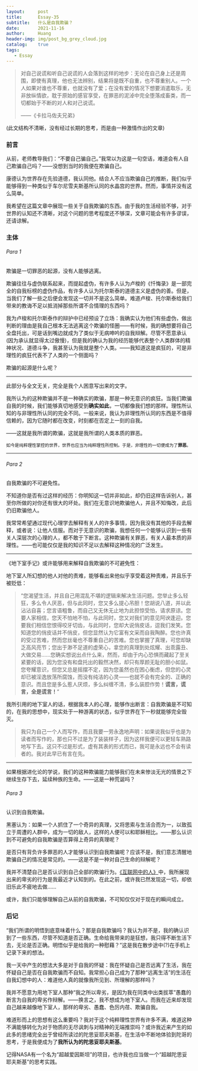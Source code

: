 ```yaml
---
layout:     post
title:      Essay-35
subtitle:   什么是自我欺骗？
date:       2021-11-16
author:     Huang
header-img: img/post_bg_grey_cloud.jpg
catalog:    true
tags:
   - Essay
---
```


> 对自己说谎和听自己说谎的人会落到这样的地步：无论在自己身上还是周围，即使有真理，他也无法辨别，结果将是既不自重，也不尊重别人。一个人如果对谁也不尊重，也就没有了爱；在没有爱的情况下想要消遣取乐，无非放纵情欲，耽于原始的感官享受，在罪恶的泥淖中完全堕落成畜类，而一切都始于不断的对人和对己说谎。
>
> ——《卡拉马佐夫兄弟》

(此文结构不清晰，没有经过长期的思考，而是由一种激情作出的文章)

### 前言

从前，老师教导我们：“不要自己骗自己。”我常以为这是一句空话，难道会有人自己欺骗自己吗？——没想到当时的我便在欺骗自己。

康德认为世界存在先验道德，我认同他。结合人不应当欺骗自己的推断，我们似乎能够得到一种类似于车尔尼雪夫斯基所认同的水晶宫的世界。然而，事情并没有这么简单。

我希望在这篇文章中展现一些关于自我欺骗的东西。由于我的生活经验不够，对于世界的认知还不清晰，对这个问题的思考程度还不够深，文章可能会有许多谬误，还请谅解。

### 主体

###### Para 1

欺骗是一切罪恶的起源，没有人能够逃离。

欺骗往往与虚伪联系起来，而提起虚伪，有许多人认为卢梭的《忏悔录》是一部完全的自我标榜的虚伪作品，有许多人认为托尔斯泰的道德主义是虚伪的善。但是，当我们了解一些之后便会发现这一切并不是这么简单。难道卢梭、托尔斯泰给我们带来的教诲不足以抵消掉那些所谓不合情理的东西吗？

我为卢梭和托尔斯泰作的辩护中已经预设了立场：我确实认为他们有些虚伪，做出判断的理由是我自己根本无法逃离这个欺骗的怪圈——有时候，我的确想要将自己全盘托出，可是话到嘴边就成为了类似于无病呻吟的自我辩解。尽管不愿意承认(因为承认就显得太过傲慢)，但是我的确认为我的经历能够代表整个人类群体的精神状况、道德斗争，我甚至认为我就是整个人类。——我知道这是疯狂的，可是非理性的疯狂代表不了人类的一个侧面吗？

欺骗的起源是什么呢？

---

此部分与全文无关，完全是我个人困意写出来的文字。

我所认为的这种欺骗并不是一种确实的欺骗，那是一种无意识的疯狂。当我们欺骗自我的时候，我们能够真切地感受到**确实如此**，一切都像我们想的那样。理性所认知的与非理性所认同的完全不同。一般来说，我认为非理性所认同的东西是不值得信赖的，因为它随时都在改变，时刻都在否定上一刻的自我。

——这就是我所谓的欺骗，这就是我所谓的人类本质的罪恶。

<small>如今是纯粹理性掌控的世界，世界也应当为纯粹理性所控制。于是，非理性的一切便成为了<strong>罪恶</strong>。</small>

---

###### Para 2

自我欺骗的不可避免性。

不知道你是否有过这样的经历：你明知这一切并非如此，却仍旧这样告诉别人，甚至你所做的对你还有很大的坏处。我们在无意识地欺骗他人，并且不知悔改，此后仍旧欺骗他人。

我常常希望通过现代心理学去解释有关人的许多事情，因为我没有其他的手段去解释，或者说：让他人信服。而对于无意识的欺骗，我想任何一个能够认识到一些有关人深层次的心理的人，都不敢于下断言。这种欺骗有关罪恶，有关人最本质的非理性。——也可能仅仅是我的知识不足以去解释这种情况的广泛发生。

---

《地下室手记》或许能够用来解释自我欺骗的不可避免性：

地下室人所幻想的他人对他的责难，能够看出来他似乎享受着这种责难，并且乐于被贬低：

> “您渴望生活，并且自己用混乱不堪的逻辑来解决生活问题。您举止多么轻狂，多么令人厌恶，但与此同时，您又多么提心吊胆！您胡说八道，并以此沾沾自喜；您言语粗鲁，而自己又无休无止地为此担惊受怕，请求原谅。您要人家相信，您天不怕地不怕，与此同时，您又对我们的意见阿谀逢迎。您要我们相信您恨得咬牙切齿，与此同时，您却大说俏皮话，逗我们发笑。您知道您的俏皮话并不俏皮，但您显然认为它富有文采而自我陶醉。您也许真的受过苦难，然而您丝毫也不尊重自己的苦难。您也掌握了真理，可您却缺乏高风亮节；您出于渺不足道的虚荣心，拿您的真理到处炫耀、出乖露丑、大做交易……您确实想说出点什么来，然而，却由于内心恐惧而藏起了至关紧要的话，因为您没有和盘托出的毅然决然，却只有厚颜无耻的胆小如鼠。您夸耀意识，但您又总是摇摆不定，因为您虽然也在困心衡虑，但您的心灵却已被淫逸放荡所腐蚀，而没有纯洁的心灵——也就不会有完全的、正确的意识。而且您是多么惹人厌烦，多么纠缠不清，多么装腔作势！**谎言，谎言，全是谎言！**”

我所引用的地下室人的话，根据我本人的心理，能够作出断言：自我欺骗是不可知的，在我的思想中，现实处于一种游离的状态，似乎世界在下一秒就能够完全毁灭。

> 我只为自己一个人而写作，而且我要一劳永逸地声明：如果说我似乎也是为读者而写作的，那也只不过是为了装装样子，因为这样我便可以更轻车熟路地写下去。这只不过是形式，虚有其表的形式而已，我可是永远也不会有读者的。我对此早已有言在先。

---

如果根据进化论的学说，我们的这种欺骗能力能够我们在未来惨淡无光的情景之下继续生存下去，延续种族的生命。——这是一种荒诞吗？

###### Para 3

认识到自我欺骗。

黑塞认为：如果一个人抓住了一个奇异的真理，又将思索与生活合而为一，以致孤立于周遭的人群中，成为一切的敌人，这样的人便可以和耶稣相比。——那么认识到不可避免的自我欺骗是否算得上奇异的真理呢？

是否只有背负许多罪恶的人才能够认识到自我欺骗呢？应该不是，我们意志清醒地欺骗自己的情况是常见的。——这是不是一种对自己生命的辩解呢？

我并不清楚自己是否认识到自己全部的欺骗行为。[《互联网中的人》](https://xn--29s704loyd.com/2021/10/17/Essay-34/)中，我所展现出来的卑劣的行为是我最近才认知到的。在此之前，或许我已然发现这一切，却依旧乐此不疲地去做……

或许，我们只能够理解自己从前的自我欺骗，不可知仅仅对于现在的瞬间成立。

### 后记

“我们所谓的明悟到底意味着什么？那是自我欺骗吗？我认为并不是，我的确认识到了一些东西，尽管不知道是否正确。生命给我带来的是狂想，我只得不断生活下去，无论是否正确。明悟似乎是给我的一种慰藉？”这是我在散步途中(?)在手机上记录下来的想法。

我一天中产生的想法大多是对于自我的怀疑：我在怀疑自己是否远离了生活，我在怀疑自己是否在自我欺骗而不自知。我常担心自己成为了那种“远离生活”的生活在自我幻想中的人：难道他人真的就像我所见到、所理解的那样吗？

我并不愿意为用地下室人那种“我之所以卑劣，是因为我在同类中出类拔萃”愚蠢的断言为自我的卑劣作辩解。——换言之，我不想成为地下室人。而我在近来却发现自己越来越像地下室人，那样的卑劣、愚蠢、色厉内荏、欺骗自我。

难道形而上的思想有这么重要吗？我对于这个纯粹理性世界有许多不满，难道这种不满能够转化为对于物质的无尽讽刺与对精神的无端推崇吗？或许我近来产生的如此多的思绪完全出于曾经所读过的陀思妥耶夫斯基，在生活中不断地体验到陀哥的思考，于是我便成为了**我所认为的陀思妥耶夫斯基**。

记得NASA有一个名为“超越爱因斯坦”的项目，也许我也应当做一个“超越陀思妥耶夫斯基”的思考实践。
